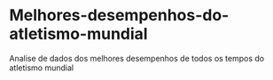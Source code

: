 # Melhores-desempenhos-do-atletismo-mundial
Analise de dados dos melhores desempenhos de todos os tempos do atletismo mundial

